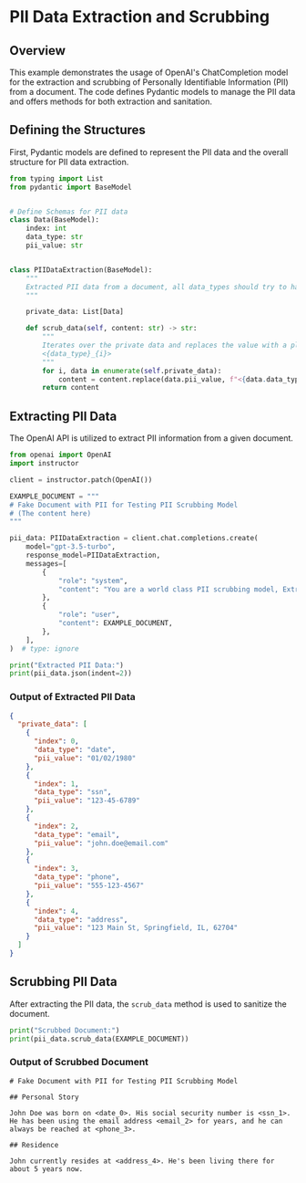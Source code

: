 # PII Data Extraction and Scrubbing

## Overview

This example demonstrates the usage of OpenAI's ChatCompletion model for the extraction and scrubbing of Personally Identifiable Information (PII) from a document. The code defines Pydantic models to manage the PII data and offers methods for both extraction and sanitation.

## Defining the Structures

First, Pydantic models are defined to represent the PII data and the overall structure for PII data extraction.

```python
from typing import List
from pydantic import BaseModel


# Define Schemas for PII data
class Data(BaseModel):
    index: int
    data_type: str
    pii_value: str


class PIIDataExtraction(BaseModel):
    """
    Extracted PII data from a document, all data_types should try to have consistent property names
    """

    private_data: List[Data]

    def scrub_data(self, content: str) -> str:
        """
        Iterates over the private data and replaces the value with a placeholder in the form of
        <{data_type}_{i}>
        """
        for i, data in enumerate(self.private_data):
            content = content.replace(data.pii_value, f"<{data.data_type}_{i}>")
        return content
```

## Extracting PII Data

The OpenAI API is utilized to extract PII information from a given document.

```python
from openai import OpenAI
import instructor

client = instructor.patch(OpenAI())

EXAMPLE_DOCUMENT = """
# Fake Document with PII for Testing PII Scrubbing Model
# (The content here)
"""

pii_data: PIIDataExtraction = client.chat.completions.create(
    model="gpt-3.5-turbo",
    response_model=PIIDataExtraction,
    messages=[
        {
            "role": "system",
            "content": "You are a world class PII scrubbing model, Extract the PII data from the following document",
        },
        {
            "role": "user",
            "content": EXAMPLE_DOCUMENT,
        },
    ],
)  # type: ignore

print("Extracted PII Data:")
print(pii_data.json(indent=2))
```

### Output of Extracted PII Data

```json
{
  "private_data": [
    {
      "index": 0,
      "data_type": "date",
      "pii_value": "01/02/1980"
    },
    {
      "index": 1,
      "data_type": "ssn",
      "pii_value": "123-45-6789"
    },
    {
      "index": 2,
      "data_type": "email",
      "pii_value": "john.doe@email.com"
    },
    {
      "index": 3,
      "data_type": "phone",
      "pii_value": "555-123-4567"
    },
    {
      "index": 4,
      "data_type": "address",
      "pii_value": "123 Main St, Springfield, IL, 62704"
    }
  ]
}
```

## Scrubbing PII Data

After extracting the PII data, the `scrub_data` method is used to sanitize the document.

```python
print("Scrubbed Document:")
print(pii_data.scrub_data(EXAMPLE_DOCUMENT))
```

### Output of Scrubbed Document

```plaintext
# Fake Document with PII for Testing PII Scrubbing Model

## Personal Story

John Doe was born on <date_0>. His social security number is <ssn_1>. He has been using the email address <email_2> for years, and he can always be reached at <phone_3>.

## Residence

John currently resides at <address_4>. He's been living there for about 5 years now.
```
